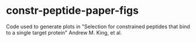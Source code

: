# constr-peptide-paper-figs
Code used to generate plots in "Selection for constrained peptides that bind to a single target protein" Andrew M. King, et al.
